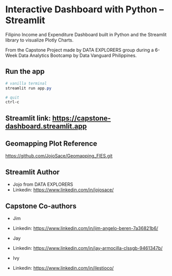 # Interactive Dashboard with Python – Streamlit

Filipino Income and Expenditure Dashboard built in Python and the Streamlit library to visualize Plotly Charts.

From the Capstone Project made by DATA EXPLORERS group during a 6-Week Data Analytics Bootcamp by Data Vanguard Philippines.  

## Run the app
```Powershell
# vanilla terminal
streamlit run app.py

# quit
ctrl-c
```
## Streamlit link: https://capstone-dashboard.streamlit.app

## Geomapping Plot Reference
https://github.com/JojoSace/Geomapping_FIES.git

## Streamlit Author

- Jojo from DATA EXPLORERS
- Linkedin: https://www.linkedin.com/in/jojosace/
 
## Capstone Co-authors

- Jim
- Linkedin: https://www.linkedin.com/in/jim-angelo-beren-7a36821b6/

- Jay
- Linkedin: https://www.linkedin.com/in/jay-armocilla-clssgb-9461347b/

- Ivy
- Linkedin: https://www.linkedin.com/in/ilestioco/

